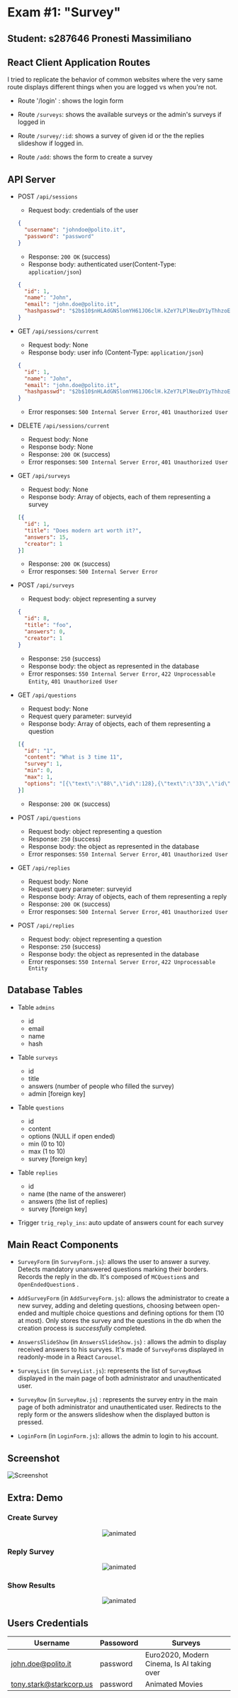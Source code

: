 # Exam #1: "Survey"
## Student: s287646 Pronesti Massimiliano 

## React Client Application Routes

I tried to replicate the behavior of common websites where the very same route displays different things when you are logged vs when you're not.

- Route '/login' : shows the login form

- Route `/surveys`: shows the available surveys or the admin's surveys if logged in

- Route `/survey/:id`: shows a survey of given id or the the replies slideshow if logged in.

- Route `/add`: shows the form to create a survey

## API Server

- POST `/api/sessions`
  * Request body: credentials of the user 
  ```json
  {
    "username": "johndoe@polito.it",
    "password": "password"
  }
  ```
  * Response: `200 OK` (success)
  * Response body: authenticated user(Content-Type: `application/json`)
  ```json
  {
    "id": 1,
    "name": "John",
    "email": "john.doe@polito.it",
    "hashpasswd": "$2b$10$nHLAdGNSlomYH61JO6clH.kZeY7LPlNeuDY1yThhzoEipjJI3YYdW"  
  }
  ``` 
  
- GET `/api/sessions/current`
  * Request body: None
  * Response body: user info (Content-Type: `application/json`)
  ```json
  {
    "id": 1,
    "name": "John",
    "email": "john.doe@polito.it",
    "hashpasswd": "$2b$10$nHLAdGNSlomYH61JO6clH.kZeY7LPlNeuDY1yThhzoEipjJI3YYdW"
  }
  ```
  * Error responses: `500 Internal Server Error`, `401 Unauthorized User` 

- DELETE `/api/sessions/current`
  * Request body: None
  * Response body: None
  * Response: `200 OK` (success)
  * Error responses: `500 Internal Server Error`, `401 Unauthorized User` 

- GET `/api/surveys`
  * Request body: None
  * Response body: Array of objects, each of them representing a survey
  ```json
  [{
    "id": 1,
    "title": "Does modern art worth it?",
    "answers": 15,
    "creator": 1
  }]
  ```
  * Response: `200 OK` (success)
  * Error responses: `500 Internal Server Error`

- POST `/api/surveys`
  * Request body: object representing a survey 
  ```json
  {
    "id": 8,
    "title": "foo",
    "answers": 0,
    "creator": 1
  }
  ```
  * Response: `250` (success) 
  * Response body: the object as represented in the database
  * Error responses: `550 Internal Server Error`, `422 Unprocessable Entity`, `401 Unauthorized User`  
  
- GET `/api/questions`
  * Request body: None
  * Request query parameter: surveyid
  * Response body: Array of objects, each of them representing a question
  ```json
  [{
    "id": "1",
    "content": "What is 3 time 11",
    "survey": 1,
    "min": 0,
    "max": 1,
    "options": "[{\"text\":\"88\",\"id\":128},{\"text\":\"33\",\"id\":1},{\"text\":\"23\",\"id\":2}]"
  }]
  ```
  * Response: `200 OK` (success)

- POST `/api/questions`
  * Request body: object representing a question 
  * Response: `250` (success) 
  * Response body: the object as represented in the database
  * Error responses: `550 Internal Server Error`, `401 Unauthorized User`
- GET `/api/replies`
  * Request body: None
  * Request query parameter: surveyid
  * Response body: Array of objects, each of them representing a reply
  * Response: `200 OK` (success)
  * Error responses: `500 Internal Server Error`, `401 Unauthorized User`

- POST `/api/replies`
  * Request body: object representing a question 
  * Response: `250` (success) 
  * Response body: the object as represented in the database
  * Error responses: `550 Internal Server Error`, `422 Unprocessable Entity`

## Database Tables

- Table `admins` 
  * id 
  * email
  * name
  * hash

- Table `surveys` 
  * id
  * title
  * answers (number of people who filled the survey)
  * admin [foreign key]

- Table `questions` 
  * id
  * content 
  * options (NULL if open ended) 
  * min  (0 to 10)
  * max  (1 to 10)
  * survey [foreign key]

- Table `replies` 
  * id
  * name (the name of the answerer)
  * answers (the list of replies) 
  * survey [foreign key]

- Trigger `trig_reply_ins`: auto update of answers count for each survey
## Main React Components


- `SurveyForm` (in `SurveyForm.js`): allows the user to answer a survey. Detects mandatory unanswered questions marking their borders. Records the reply in the db. It's composed of `MCQuestion`s and `OpenEndedQuestion`s . 

- `AddSurveyForm` (in `AddSurveyForm.js`): allows the administrator to create a new survey, adding and deleting questions, choosing between open-ended and multiple choice questions and defining options for them (10 at most).
Only stores the survey and the questions in the db when the creation process is *successfully* completed.  

- `AnswersSlideShow` (in `AnswersSlideShow.js`) : allows the admin to display received answers to his survyes. It's made of `SurveyForm`s displayed in readonly-mode in a React `Carousel`.

- `SurveyList` (in `SurveyList.js`): represents the list of `SurveyRow`s displayed in the main page of both administrator and unauthenticated user.

- `SurveyRow` (in `SurveyRow.js`) : represents the survey entry in the main page of both administrator and unauthenticated user. Redirects to the reply form or the answers slideshow when the displayed button is pressed. 

- `LoginForm` (in `LoginForm.js`): allows the admin to login to his account. 


## Screenshot

![Screenshot](assets/screenshot.png)

## Extra: Demo
### Create Survey
<p align="center">
  <img src="assets/demo_create.gif" alt="animated" />
</p>

### Reply Survey
<p align="center">
  <img src="assets/demo_reply.gif" alt="animated"/>
</p>

### Show Results
<p align="center">
  <img src="assets/demo_show.gif" alt="animated" />
</p>

## Users Credentials

| Username                | Passoword | Surveys             |
|-------------------------|-----------|---------------------|
| john.doe@polito.it      | password  |  Euro2020, Modern Cinema, Is AI taking over   |
| tony.stark@starkcorp.us | password  |  Animated Movies           |
